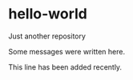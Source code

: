 # hello-world
Just another repository

Some messages were written here.

This line has been added recently. 
